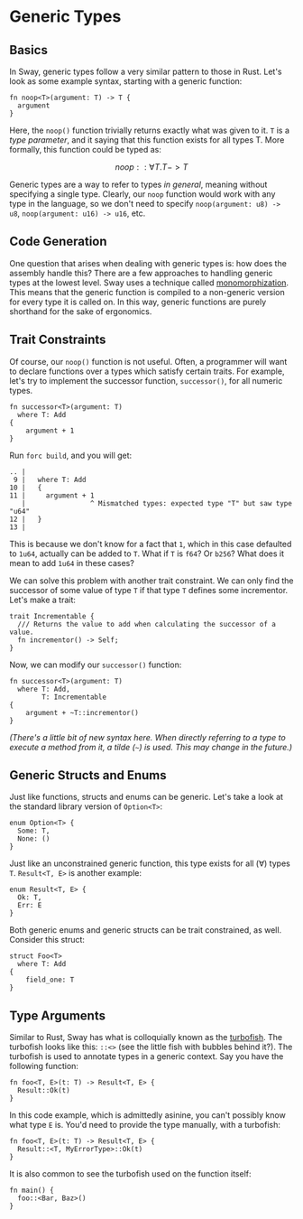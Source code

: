 # Generic Types

## Basics

In Sway, generic types follow a very similar pattern to those in Rust. Let's look as some example syntax, 
starting with a generic function:

```sway
fn noop<T>(argument: T) -> T {
  argument
}
```

Here, the `noop()` function trivially returns exactly what was given to it. `T` is a _type parameter_, and it saying
that this function exists for all types T. More formally, this function could be typed as:

```math
noop :: ∀T. T -> T
```

Generic types are a way to refer to types _in general_, meaning without specifying a single type. Clearly, our `noop` function
would work with any type in the language, so we don't need to specify `noop(argument: u8) -> u8`, `noop(argument: u16) -> u16`, etc.

## Code Generation

One question that arises when dealing with generic types is: how does the assembly handle this? There are a few approaches to handling
generic types at the lowest level. Sway uses a technique called [monomorphization](https://en.wikipedia.org/wiki/Monomorphization). This
means that the generic function is compiled to a non-generic version for every type it is called on. In this way, generic functions are
purely shorthand for the sake of ergonomics.

## Trait Constraints

Of course, our `noop()` function is not useful. Often, a programmer will want to declare functions over a types which satisfy certain traits.
For example, let's try to implement the successor function, `successor()`, for all numeric types.

```sway
fn successor<T>(argument: T)
  where T: Add
{
    argument + 1
}
```

Run `forc build`, and you will get:

```sway
.. |
 9 |   where T: Add 
10 |   {
11 |     argument + 1                                        
   |                ^ Mismatched types: expected type "T" but saw type "u64"
12 |   }
13 |

```

This is because we don't know for a fact that `1`, which in this case defaulted to `1u64`, actually can be added to `T`. What if `T` is `f64`? Or `b256`? What does it mean to add `1u64` in these cases?

We can solve this problem with another trait constraint. We can only find the successor of some value of type `T` if that type `T` defines some incrementor. Let's make a trait:

```sway
trait Incrementable {
  /// Returns the value to add when calculating the successor of a value.
  fn incrementor() -> Self;
}
```

Now, we can modify our `successor()` function:

```sway
fn successor<T>(argument: T)
  where T: Add,
        T: Incrementable
{
    argument + ~T::incrementor()
}
```

_(There's a little bit of new syntax here. When directly referring to a type to execute a method from it, a tilde (`~`) is used. This may change in the future.)_

## Generic Structs and Enums

Just like functions, structs and enums can be generic. Let's take a look at the standard library version of `Option<T>`:

```sway
enum Option<T> {
  Some: T,
  None: ()
}
```

Just like an unconstrained generic function, this type exists for all (∀) types `T`. `Result<T, E>` is another example:

```sway
enum Result<T, E> {
  Ok: T,
  Err: E
}
```

Both generic enums and generic structs can be trait constrained, as well. Consider this struct:

```sway
struct Foo<T>
  where T: Add 
{
    field_one: T
}
```

## Type Arguments

Similar to Rust, Sway has what is colloquially known as the [turbofish](https://github.com/rust-lang/rust/blob/e98309298d927307c5184f4869604bd068d26183/src/test/ui/parser/bastion-of-the-turbofish.rs). The turbofish looks like this: `::<>` (see the little fish with bubbles behind it?). The turbofish is used to annotate types in a generic context. Say you have the following function:

```sway
fn foo<T, E>(t: T) -> Result<T, E> {
  Result::Ok(t)
}
```

In this code example, which is admittedly asinine, you can't possibly know what type `E` is. You'd need to provide the type manually, with a turbofish:

```sway
fn foo<T, E>(t: T) -> Result<T, E> {
  Result::<T, MyErrorType>::Ok(t)
}
```

It is also common to see the turbofish used on the function itself:

```sway
fn main() {
  foo::<Bar, Baz>()
}
```
